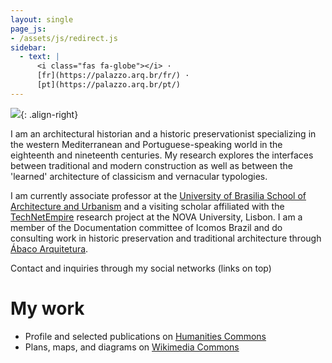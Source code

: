 ```yaml
---
layout: single
page_js:
- /assets/js/redirect.js
sidebar:
  - text: |
      <i class="fas fa-globe"></i> ·
      [fr](https://palazzo.arq.br/fr/) ·
      [pt](https://palazzo.arq.br/pt/)
---
```


![](https://hcommons.org/app/uploads/sites/1001018/2021/05/pp-0535.jpg){: .align-right}

I am an architectural historian and a historic preservationist
specializing in the western Mediterranean and Portuguese-speaking world
in the eighteenth and nineteenth centuries. My research explores the
interfaces between traditional and modern construction as well as
between the 'learned' architecture of classicism and vernacular
typologies.

I am currently associate professor at the [University of Brasilia School
of Architecture and Urbanism](http://www.fau.unb.br) and a visiting
scholar affiliated with the
[TechNetEmpire](https://technetempire.fcsh.unl.pt/) research project at
the <span class="smallcaps">NOVA</span> University, Lisbon. I am a member of the
Documentation committee of Icomos Brazil and do consulting work in
historic preservation and traditional architecture through
[Ábaco Arquitetura](https://www.abaco-arquitetura.com.br).

Contact and inquiries through my social networks (links on top)

# My work #

- Profile and selected publications on
  [Humanities Commons](https://sah.hcommons.org/members/palazzo/)
- Plans, maps, and diagrams on
  [Wikimedia Commons](https://commons.wikimedia.org/wiki/User:Arqpalazzo?uselang=en)

